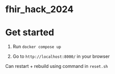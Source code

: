 # fhir_hack_2024

# Get started

1. Run `docker compose up`

2. Go to `http://localhost:8000/` in your browser

Can restart + rebuild using command in `reset.sh`

